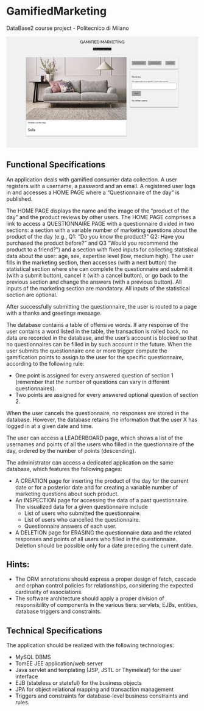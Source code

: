 # GamifiedMarketing
DataBase2 course project - Politecnico di Milano

![alt text](/images/homepage.png "Home Page")

## Functional Specifications
An application deals with gamified consumer data collection. A user registers with a username, a
password and an email. A registered user logs in and accesses a HOME PAGE where a “Questionnaire
of the day” is published.

The HOME PAGE displays the name and the image of the “product of the day” and the product
reviews by other users. The HOME PAGE comprises a link to access a QUESTIONNAIRE PAGE with a
questionnaire divided in two sections: a section with a variable number of marketing questions
about the product of the day (e.g., Q1: “Do you know the product?” Q2: Have you purchased the
product before?” and Q3 “Would you recommend the product to a friend?”) and a section with fixed
inputs for collecting statistical data about the user: age, sex, expertise level (low, medium high). The
user fills in the marketing section, then accesses (with a next button) the statistical section where
she can complete the questionnaire and submit it (with a submit button), cancel it (with a cancel
button), or go back to the previous section and change the answers (with a previous button). All
inputs of the marketing section are mandatory. All inputs of the statistical section are optional.

After successfully submitting the questionnaire, the user is routed to a page with a thanks and
greetings message.

The database contains a table of offensive words. If any response of the user contains a word listed
in the table, the transaction is rolled back, no data are recorded in the database, and the user’s
account is blocked so that no questionnaires can be filled in by such account in the future.
When the user submits the questionnaire one or more trigger compute the gamification points to
assign to the user for the specific questionnaire, according to the following rule:
  - One point is assigned for every answered question of section 1 (remember that the number
of questions can vary in different questionnaires).
  - Two points are assigned for every answered optional question of section 2.

When the user cancels the questionnaire, no responses are stored in the database. However, the
database retains the information that the user X has logged in at a given date and time.

The user can access a LEADERBOARD page, which shows a list of the usernames and points of all the
users who filled in the questionnaire of the day, ordered by the number of points (descending).

The administrator can access a dedicated application on the same database, which features the
following pages:
  - A CREATION page for inserting the product of the day for the current date or for a posterior
date and for creating a variable number of marketing questions about such product.
  - An INSPECTION page for accessing the data of a past questionnaire. The visualized data for a
given questionnaire include
    - List of users who submitted the questionnaire.
    - List of users who cancelled the questionnaire.
    - Questionnaire answers of each user.
  - A DELETION page for ERASING the questionnaire data and the related responses and points
of all users who filled in the questionnaire. Deletion should be possible only for a date
preceding the current date.

## Hints:
  - The ORM annotations should express a proper design of fetch, cascade and orphan control
policies for relationships, considering the expected cardinality of associations.
  - The software architecture should apply a proper division of responsibility of components in
the various tiers: servlets, EJBs, entities, database triggers and constraints.

## Technical Specifications
The application should be realized with the following technologies:
  - MySQL DBMS
  - TomEE JEE application/web server
  - Java servlet and templating (JSP, JSTL or Thymeleaf) for the user interface
  - EJB (stateless or stateful) for the business objects
  - JPA for object relational mapping and transaction management
  - Triggers and constraints for database-level business constraints and rules.
